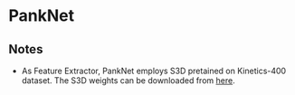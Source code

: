 # PankNet

## Notes

- As Feature Extractor, PankNet employs S3D pretained on Kinetics-400 dataset. The S3D weights can be downloaded from [here](https://github.com/kylemin/S3D).
